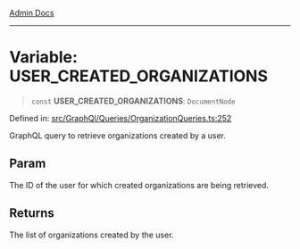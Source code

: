 [Admin Docs](/)

***

# Variable: USER\_CREATED\_ORGANIZATIONS

> `const` **USER\_CREATED\_ORGANIZATIONS**: `DocumentNode`

Defined in: [src/GraphQl/Queries/OrganizationQueries.ts:252](https://github.com/PalisadoesFoundation/talawa-admin/blob/main/src/GraphQl/Queries/OrganizationQueries.ts#L252)

GraphQL query to retrieve organizations created by a user.

## Param

The ID of the user for which created organizations are being retrieved.

## Returns

The list of organizations created by the user.

